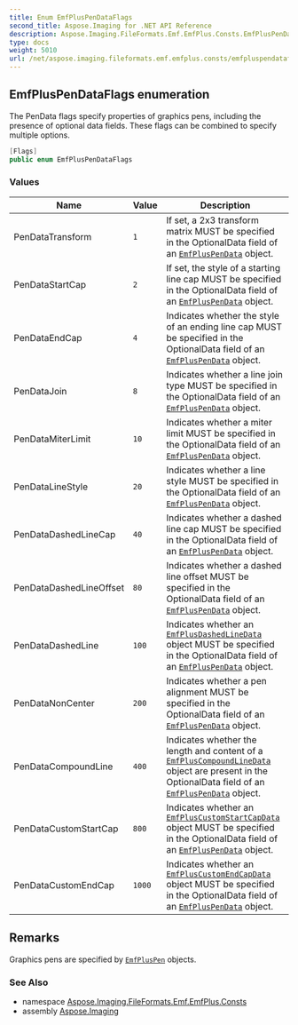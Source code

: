 ```yaml
---
title: Enum EmfPlusPenDataFlags
second_title: Aspose.Imaging for .NET API Reference
description: Aspose.Imaging.FileFormats.Emf.EmfPlus.Consts.EmfPlusPenDataFlags enum. The PenData flags specify properties of graphics pens including the presence of optional data fields. These flags can be combined to specify multiple options
type: docs
weight: 5010
url: /net/aspose.imaging.fileformats.emf.emfplus.consts/emfpluspendataflags/
---
```

## EmfPlusPenDataFlags enumeration

The PenData flags specify properties of graphics pens, including the presence of optional data fields. These flags can be combined to specify multiple options.

```csharp
[Flags]
public enum EmfPlusPenDataFlags
```

### Values

| Name | Value | Description |
| --- | --- | --- |
| PenDataTransform | `1` | If set, a 2x3 transform matrix MUST be specified in the OptionalData field of an [`EmfPlusPenData`](../../aspose.imaging.fileformats.emf.emfplus.objects/emfpluspendata/) object. |
| PenDataStartCap | `2` | If set, the style of a starting line cap MUST be specified in the OptionalData field of an [`EmfPlusPenData`](../../aspose.imaging.fileformats.emf.emfplus.objects/emfpluspendata/) object. |
| PenDataEndCap | `4` | Indicates whether the style of an ending line cap MUST be specified in the OptionalData field of an [`EmfPlusPenData`](../../aspose.imaging.fileformats.emf.emfplus.objects/emfpluspendata/) object. |
| PenDataJoin | `8` | Indicates whether a line join type MUST be specified in the OptionalData field of an [`EmfPlusPenData`](../../aspose.imaging.fileformats.emf.emfplus.objects/emfpluspendata/) object. |
| PenDataMiterLimit | `10` | Indicates whether a miter limit MUST be specified in the OptionalData field of an [`EmfPlusPenData`](../../aspose.imaging.fileformats.emf.emfplus.objects/emfpluspendata/) object. |
| PenDataLineStyle | `20` | Indicates whether a line style MUST be specified in the OptionalData field of an [`EmfPlusPenData`](../../aspose.imaging.fileformats.emf.emfplus.objects/emfpluspendata/) object. |
| PenDataDashedLineCap | `40` | Indicates whether a dashed line cap MUST be specified in the OptionalData field of an [`EmfPlusPenData`](../../aspose.imaging.fileformats.emf.emfplus.objects/emfpluspendata/) object. |
| PenDataDashedLineOffset | `80` | Indicates whether a dashed line offset MUST be specified in the OptionalData field of an [`EmfPlusPenData`](../../aspose.imaging.fileformats.emf.emfplus.objects/emfpluspendata/) object. |
| PenDataDashedLine | `100` | Indicates whether an [`EmfPlusDashedLineData`](../../aspose.imaging.fileformats.emf.emfplus.objects/emfplusdashedlinedata/) object MUST be specified in the OptionalData field of an [`EmfPlusPenData`](../../aspose.imaging.fileformats.emf.emfplus.objects/emfpluspendata/) object. |
| PenDataNonCenter | `200` | Indicates whether a pen alignment MUST be specified in the OptionalData field of an [`EmfPlusPenData`](../../aspose.imaging.fileformats.emf.emfplus.objects/emfpluspendata/) object. |
| PenDataCompoundLine | `400` | Indicates whether the length and content of a [`EmfPlusCompoundLineData`](../../aspose.imaging.fileformats.emf.emfplus.objects/emfpluscompoundlinedata/) object are present in the OptionalData field of an [`EmfPlusPenData`](../../aspose.imaging.fileformats.emf.emfplus.objects/emfpluspendata/) object. |
| PenDataCustomStartCap | `800` | Indicates whether an [`EmfPlusCustomStartCapData`](../../aspose.imaging.fileformats.emf.emfplus.objects/emfpluscustomstartcapdata/) object MUST be specified in the OptionalData field of an [`EmfPlusPenData`](../../aspose.imaging.fileformats.emf.emfplus.objects/emfpluspendata/) object. |
| PenDataCustomEndCap | `1000` | Indicates whether an [`EmfPlusCustomEndCapData`](../../aspose.imaging.fileformats.emf.emfplus.objects/emfpluscustomendcapdata/) object MUST be specified in the OptionalData field of an [`EmfPlusPenData`](../../aspose.imaging.fileformats.emf.emfplus.objects/emfpluspendata/) object. |

## Remarks

Graphics pens are specified by [`EmfPlusPen`](../../aspose.imaging.fileformats.emf.emfplus.objects/emfpluspen/) objects.

### See Also

* namespace [Aspose.Imaging.FileFormats.Emf.EmfPlus.Consts](../../aspose.imaging.fileformats.emf.emfplus.consts/)
* assembly [Aspose.Imaging](../../)


